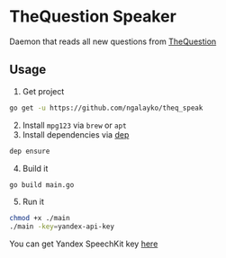 # TheQuestion Speaker

Daemon that reads all new questions from [TheQuestion](https://thequestion.ru)

## Usage
1. Get project 
```bash
go get -u https://github.com/ngalayko/theq_speak
```
2. Install `mpg123` via `brew` or `apt`
3. Install dependencies via [dep](https://github.com/golang/dep)
```bash
dep ensure
```
4. Build it
```bash
go build main.go 
```
5. Run it
```bash
chmod +x ./main
./main -key=yandex-api-key
```
You can get Yandex SpeechKit key [here](https://developer.tech.yandex.ru)